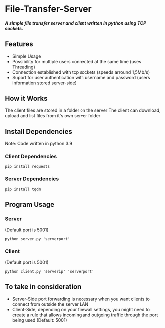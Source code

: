 # File-Transfer-Server
##### A simple file transfer server and client written in python using TCP sockets.

## Features
* Simple Usage  
* Possibility for multiple users connected at the same time (uses Threading)  
* Connection established with tcp sockets (speeds arround 1,5Mb/s)  
* Suport for user authentication with username and password (users information stored server-side)  

## How it Works
The client files are stored in a folder on the server
The client can download, upload and list files from it's own server folder 

## Install Dependencies
Note: Code written in python 3.9

### Client Dependencies
```
pip install requests
```

### Server Dependencies
```
pip install tqdm
```

## Program Usage

### Server
(Default port is 5001)

```
python server.py 'serverport'
```

### Client
(Default port is 5001)

```
python client.py 'serverip' 'serverport'
```

## To take in consideration
* Server-Side port forwarding is necessary when you want clients to connect from outside the server LAN  
* Client-Side, depending on your firewall settings, you might need to create a rule that allows incoming and outgoing traffic through the port being used (Default: 5001)
